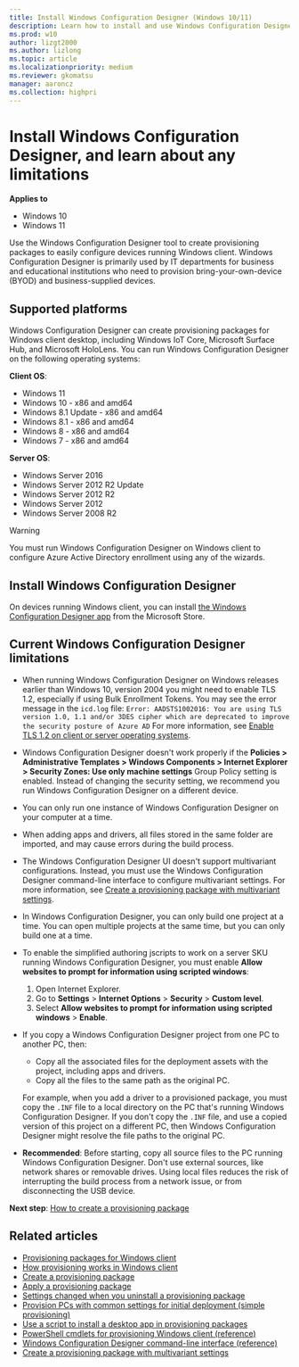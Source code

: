 ```yaml
---
title: Install Windows Configuration Designer (Windows 10/11)
description: Learn how to install and use Windows Configuration Designer so you can easily configure devices running Windows 10/11.
ms.prod: w10
author: lizgt2000
ms.author: lizlong
ms.topic: article
ms.localizationpriority: medium
ms.reviewer: gkomatsu
manager: aaroncz
ms.collection: highpri
---
```


# Install Windows Configuration Designer, and learn about any limitations


**Applies to**

- Windows 10
- Windows 11

Use the Windows Configuration Designer tool to create provisioning packages to easily configure devices running Windows client. Windows Configuration Designer is primarily used by IT departments for business and educational institutions who need to provision bring-your-own-device (BYOD) and business-supplied devices.

## Supported platforms

Windows Configuration Designer can create provisioning packages for Windows client desktop, including Windows IoT Core, Microsoft Surface Hub, and Microsoft HoloLens. You can run Windows Configuration Designer on the following operating systems:

**Client OS**:

- Windows 11
- Windows 10 - x86 and amd64
- Windows 8.1 Update - x86 and amd64
- Windows 8.1 - x86 and amd64
- Windows 8 - x86 and amd64
- Windows 7 - x86 and amd64

**Server OS**:

- Windows Server 2016
- Windows Server 2012 R2 Update
- Windows Server 2012 R2
- Windows Server 2012
- Windows Server 2008 R2

>[!WARNING]
>You must run Windows Configuration Designer on Windows client to configure Azure Active Directory enrollment using any of the wizards.

## Install Windows Configuration Designer

On devices running Windows client, you can install [the Windows Configuration Designer app](https://www.microsoft.com/store/apps/9nblggh4tx22) from the Microsoft Store.

## Current Windows Configuration Designer limitations

- When running Windows Configuration Designer on Windows releases earlier than Windows 10, version 2004 you might need to enable TLS 1.2, especially if using Bulk Enrollment Tokens.  You may see the error message in the `icd.log` file: `Error: AADSTS1002016: You are using TLS version 1.0, 1.1 and/or 3DES cipher which are deprecated to improve the security posture of Azure AD` For more information, see [Enable TLS 1.2 on client or server operating systems](/troubleshoot/azure/active-directory/enable-support-tls-environment#enable-tls-12-on-client-or-server-operating-systems-).
 
- Windows Configuration Designer doesn't work properly if the **Policies > Administrative Templates > Windows Components > Internet Explorer > Security Zones: Use only machine settings** Group Policy setting is enabled. Instead of changing the security setting, we recommend you run Windows Configuration Designer on a different device.

- You can only run one instance of Windows Configuration Designer on your computer at a time.

- When adding apps and drivers, all files stored in the same folder are imported, and may cause errors during the build process.

- The Windows Configuration Designer UI doesn't support multivariant configurations. Instead, you must use the Windows Configuration Designer command-line interface to configure multivariant settings. For more information, see [Create a provisioning package with multivariant settings](provisioning-multivariant.md).

- In Windows Configuration Designer, you can only build one project at a time. You can open multiple projects at the same time, but you can only build one at a time.

- To enable the simplified authoring jscripts to work on a server SKU running Windows Configuration Designer, you must enable **Allow websites to prompt for information using scripted windows**:

  1. Open Internet Explorer.
  2. Go to **Settings** > **Internet Options** > **Security** > **Custom level**.
  3. Select **Allow websites to prompt for information using scripted windows** > **Enable**.

- If you copy a Windows Configuration Designer project from one PC to another PC, then:

  - Copy all the associated files for the deployment assets with the project, including apps and drivers.
  - Copy all the files to the same path as the original PC.

  For example, when you add a driver to a provisioned package, you must copy the `.INF` file to a local directory on the PC that's running Windows Configuration Designer. If you don't copy the `.INF` file, and use a copied version of this project on a different PC, then Windows Configuration Designer might resolve the file paths to the original PC.

- **Recommended**: Before starting, copy all source files to the PC running Windows Configuration Designer. Don't use external sources, like network shares or removable drives. Using local files reduces the risk of interrupting the build process from a network issue, or from disconnecting the USB device.

**Next step**: [How to create a provisioning package](provisioning-create-package.md)

## Related articles

- [Provisioning packages for Windows client](provisioning-packages.md)
- [How provisioning works in Windows client](provisioning-how-it-works.md)
- [Create a provisioning package](provisioning-create-package.md)
- [Apply a provisioning package](provisioning-apply-package.md)
- [Settings changed when you uninstall a provisioning package](provisioning-uninstall-package.md)
- [Provision PCs with common settings for initial deployment (simple provisioning)](provision-pcs-for-initial-deployment.md)
- [Use a script to install a desktop app in provisioning packages](provisioning-script-to-install-app.md)
- [PowerShell cmdlets for provisioning Windows client (reference)](provisioning-powershell.md)
- [Windows Configuration Designer command-line interface (reference)](provisioning-command-line.md)
- [Create a provisioning package with multivariant settings](provisioning-multivariant.md)
